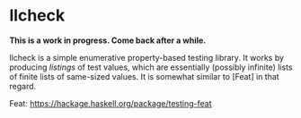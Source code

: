 llcheck
=======

**This is a work in progress.  Come back after a while.**

llcheck is a simple enumerative property-based testing library.  It works by
producing *listings* of test values, which are essentially (possibly infinite)
lists of finite lists of same-sized values.  It is somewhat similar to [Feat] in
that regard.


Feat: https://hackage.haskell.org/package/testing-feat
